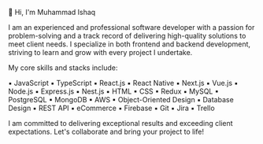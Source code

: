 👋 Hi, I'm Muhammad Ishaq

I am an experienced and professional software developer with a passion for problem-solving and a track record of delivering high-quality solutions to meet client needs. I specialize in both frontend and backend development, striving to learn and grow with every project I undertake.

My core skills and stacks include:

▪ JavaScript
▪ TypeScript
▪ React.js
▪ React Native
▪ Next.js
▪ Vue.js
▪ Node.js
▪ Express.js
▪ Nest.js
▪ HTML
▪ CSS
▪ Redux
▪ MySQL
▪ PostgreSQL
▪ MongoDB
▪ AWS
▪ Object-Oriented Design
▪ Database Design
▪ REST API
▪ eCommerce
▪ Firebase
▪ Git
▪ Jira
▪ Trello

I am committed to delivering exceptional results and exceeding client expectations. Let's collaborate and bring your project to life!
